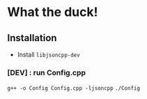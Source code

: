 # What the duck!

## Installation

* Install `libjsoncpp-dev`

### [DEV] : run Config.cpp

`g++ -o Config Config.cpp -ljsoncpp`
`./Config`